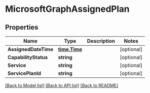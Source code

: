 # MicrosoftGraphAssignedPlan

## Properties

Name | Type | Description | Notes
------------ | ------------- | ------------- | -------------
**AssignedDateTime** | [**time.Time**](time.Time.md) |  | [optional] 
**CapabilityStatus** | **string** |  | [optional] 
**Service** | **string** |  | [optional] 
**ServicePlanId** | **string** |  | [optional] 

[[Back to Model list]](../README.md#documentation-for-models) [[Back to API list]](../README.md#documentation-for-api-endpoints) [[Back to README]](../README.md)


